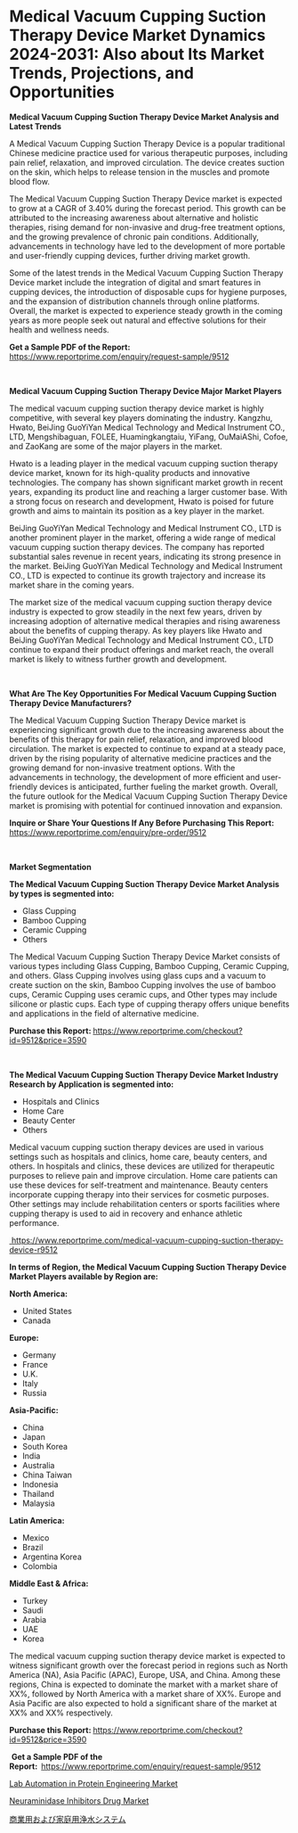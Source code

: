 <p><h1>Medical Vacuum Cupping Suction Therapy Device Market Dynamics 2024-2031: Also about Its Market Trends, Projections, and Opportunities</h1></p><p><strong>Medical Vacuum Cupping Suction Therapy Device Market Analysis and Latest Trends</strong></p>
<p><p>A Medical Vacuum Cupping Suction Therapy Device is a popular traditional Chinese medicine practice used for various therapeutic purposes, including pain relief, relaxation, and improved circulation. The device creates suction on the skin, which helps to release tension in the muscles and promote blood flow. </p><p>The Medical Vacuum Cupping Suction Therapy Device market is expected to grow at a CAGR of 3.40% during the forecast period. This growth can be attributed to the increasing awareness about alternative and holistic therapies, rising demand for non-invasive and drug-free treatment options, and the growing prevalence of chronic pain conditions. Additionally, advancements in technology have led to the development of more portable and user-friendly cupping devices, further driving market growth.</p><p>Some of the latest trends in the Medical Vacuum Cupping Suction Therapy Device market include the integration of digital and smart features in cupping devices, the introduction of disposable cups for hygiene purposes, and the expansion of distribution channels through online platforms. Overall, the market is expected to experience steady growth in the coming years as more people seek out natural and effective solutions for their health and wellness needs.</p></p>
<p><strong>Get a Sample PDF of the Report:&nbsp;</strong> <a href="https://www.reportprime.com/enquiry/request-sample/9512">https://www.reportprime.com/enquiry/request-sample/9512</a></p>
<p>&nbsp;</p>
<p><strong>Medical Vacuum Cupping Suction Therapy Device Major Market Players</strong></p>
<p><p>The medical vacuum cupping suction therapy device market is highly competitive, with several key players dominating the industry. Kangzhu, Hwato, BeiJing GuoYiYan Medical Technology and Medical Instrument CO., LTD, Mengshibaguan, FOLEE, Huamingkangtaiu, YiFang, OuMaiAShi, Cofoe, and ZaoKang are some of the major players in the market.</p><p>Hwato is a leading player in the medical vacuum cupping suction therapy device market, known for its high-quality products and innovative technologies. The company has shown significant market growth in recent years, expanding its product line and reaching a larger customer base. With a strong focus on research and development, Hwato is poised for future growth and aims to maintain its position as a key player in the market.</p><p>BeiJing GuoYiYan Medical Technology and Medical Instrument CO., LTD is another prominent player in the market, offering a wide range of medical vacuum cupping suction therapy devices. The company has reported substantial sales revenue in recent years, indicating its strong presence in the market. BeiJing GuoYiYan Medical Technology and Medical Instrument CO., LTD is expected to continue its growth trajectory and increase its market share in the coming years.</p><p>The market size of the medical vacuum cupping suction therapy device industry is expected to grow steadily in the next few years, driven by increasing adoption of alternative medical therapies and rising awareness about the benefits of cupping therapy. As key players like Hwato and BeiJing GuoYiYan Medical Technology and Medical Instrument CO., LTD continue to expand their product offerings and market reach, the overall market is likely to witness further growth and development.</p></p>
<p>&nbsp;</p>
<p><strong>What Are The Key Opportunities For Medical Vacuum Cupping Suction Therapy Device Manufacturers?</strong></p>
<p><p>The Medical Vacuum Cupping Suction Therapy Device market is experiencing significant growth due to the increasing awareness about the benefits of this therapy for pain relief, relaxation, and improved blood circulation. The market is expected to continue to expand at a steady pace, driven by the rising popularity of alternative medicine practices and the growing demand for non-invasive treatment options. With the advancements in technology, the development of more efficient and user-friendly devices is anticipated, further fueling the market growth. Overall, the future outlook for the Medical Vacuum Cupping Suction Therapy Device market is promising with potential for continued innovation and expansion.</p></p>
<p><strong>Inquire or Share Your Questions If Any Before Purchasing This Report:</strong> <a href="https://www.reportprime.com/enquiry/pre-order/9512">https://www.reportprime.com/enquiry/pre-order/9512</a></p>
<p>&nbsp;</p>
<p><strong>Market Segmentation</strong></p>
<p><strong>The Medical Vacuum Cupping Suction Therapy Device Market Analysis by types is segmented into:</strong></p>
<p><ul><li>Glass Cupping</li><li>Bamboo Cupping</li><li>Ceramic Cupping</li><li>Others</li></ul></p>
<p><p>The Medical Vacuum Cupping Suction Therapy Device Market consists of various types including Glass Cupping, Bamboo Cupping, Ceramic Cupping, and others. Glass Cupping involves using glass cups and a vacuum to create suction on the skin, Bamboo Cupping involves the use of bamboo cups, Ceramic Cupping uses ceramic cups, and Other types may include silicone or plastic cups. Each type of cupping therapy offers unique benefits and applications in the field of alternative medicine.</p></p>
<p><strong>Purchase this Report:&nbsp;</strong><a href="https://www.reportprime.com/checkout?id=9512&price=3590">https://www.reportprime.com/checkout?id=9512&price=3590</a></p>
<p>&nbsp;</p>
<p><strong>The Medical Vacuum Cupping Suction Therapy Device Market Industry Research by Application is segmented into:</strong></p>
<p><ul><li>Hospitals and Clinics</li><li>Home Care</li><li>Beauty Center</li><li>Others</li></ul></p>
<p><p>Medical vacuum cupping suction therapy devices are used in various settings such as hospitals and clinics, home care, beauty centers, and others. In hospitals and clinics, these devices are utilized for therapeutic purposes to relieve pain and improve circulation. Home care patients can use these devices for self-treatment and maintenance. Beauty centers incorporate cupping therapy into their services for cosmetic purposes. Other settings may include rehabilitation centers or sports facilities where cupping therapy is used to aid in recovery and enhance athletic performance.</p></p>
<p><a href="https://www.reportprime.com/medical-vacuum-cupping-suction-therapy-device-r9512">&nbsp;https://www.reportprime.com/medical-vacuum-cupping-suction-therapy-device-r9512</a></p>
<p><strong>In terms of Region, the Medical Vacuum Cupping Suction Therapy Device Market Players available by Region are:</strong></p>
<p>
    <p> <strong> North America: </strong>
        <ul>
            <li>United States</li>
            <li>Canada</li>
        </ul>
        </p> 
    <p> <strong> Europe: </strong>
        <ul>
            <li>Germany</li>
            <li>France</li>
            <li>U.K.</li>
            <li>Italy</li>
            <li>Russia</li>
        </ul>
        </p> 
    <p> <strong> Asia-Pacific: </strong>
        <ul>
            <li>China</li>
            <li>Japan</li>
            <li>South Korea</li>
            <li>India</li>
            <li>Australia</li>
            <li>China Taiwan</li>
            <li>Indonesia</li>
            <li>Thailand</li>
            <li>Malaysia</li>
        </ul>
        </p> 
    <p> <strong> Latin America: </strong>
        <ul>
            <li>Mexico</li>
            <li>Brazil</li>
            <li>Argentina Korea</li>
            <li>Colombia</li>
        </ul>
        </p> 
    <p> <strong> Middle East & Africa: </strong>
        <ul>
            <li>Turkey</li>
            <li>Saudi</li>
            <li>Arabia</li>
            <li>UAE</li>
            <li>Korea</li>
        </ul>
    </p>
    </p>
<p><p>The medical vacuum cupping suction therapy device market is expected to witness significant growth over the forecast period in regions such as North America (NA), Asia Pacific (APAC), Europe, USA, and China. Among these regions, China is expected to dominate the market with a market share of XX%, followed by North America with a market share of XX%. Europe and Asia Pacific are also expected to hold a significant share of the market at XX% and XX% respectively.</p></p>
<p><strong>Purchase this Report: </strong><a href="https://www.reportprime.com/checkout?id=9512&price=3590">https://www.reportprime.com/checkout?id=9512&price=3590</a></p>
<p>&nbsp;<strong>Get a Sample PDF of the Report:&nbsp;&nbsp;</strong><a href="https://www.reportprime.com/enquiry/request-sample/9512">https://www.reportprime.com/enquiry/request-sample/9512</a></p>
<p><strong></strong></p>
<p><p><a href="https://github.com/kaiserrayhan25/Market-Research-Report-List-1/blob/main/lab-automation-in-protein-engineering-market.md">Lab Automation in Protein Engineering Market</a></p><p><a href="https://view.publitas.com/reportprime-1/global-neuraminidase-inhibitors-drug-market-by-product-type-by-application-by-region-and-companies-industry-segment-outlook-market-assessment-competition-scenario-trends-and-forecast-2024-2031/">Neuraminidase Inhibitors Drug Market</a></p><p><a href="https://github.com/ycmtqqhvk3273/Market-Research-Report-List-3/blob/main/934467486441.md">商業用および家庭用浄水システム</a></p></p>
